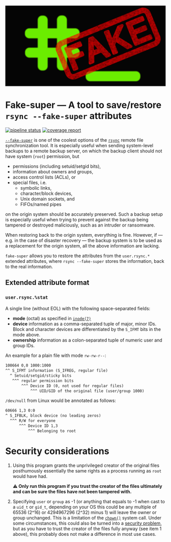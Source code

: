 ![fake-super icon](assets/fake-super.svg)

# Fake-super — A tool to save/restore `rsync --fake-super` attributes

[![pipeline status](https://gitlab.com/MarcelWaldvogel/fake-super/badges/main/pipeline.svg)](https://gitlab.com/MarcelWaldvogel/fake-super/-/commits/main)
[![coverage report](https://gitlab.com/MarcelWaldvogel/fake-super/badges/main/coverage.svg)](https://gitlab.com/MarcelWaldvogel/fake-super/-/commits/main)

[`--fake-super`](https://download.samba.org/pub/rsync/rsync.html) is one of the
coolest options of the [`rsync`](https://rsync.samba.org/) remote file
synchronization tool. It is especially useful when sending system-level backups
to a remote backup server, on which the backup client should not have system
(`root`) permission, but

* permissions (including setuid/setgid bits),
* information about owners and groups,
* access control lists (ACLs), or
* special files, i.e.
  - symbolic links,
  - character/block devices,
  - Unix domain sockets, and
  - FIFOs/named pipes

on the origin system should be accurately preserved. Such a backup setup is
especially useful when trying to prevent against the backup being tampered or
destroyed maliciously, such as an intruder or ransomware.

When restoring back to the origin system, everything is fine. However, if —
e.g. in the case of disaster recovery — the backup system is to be used as a
replacement for the origin system, all the above information are lacking.

`fake-super` allows you to restore the attributes from the `user.rsync.*`
extended attributes, where `rsync --fake-super` stores the information, back to
the real information.

## Extended attribute format

### `user.rsync.%stat`

A single line (without EOL) with the following space-separated fields:

* **mode** (octal) as specified in
  [`inode(7)`](http://manpages.ubuntu.com/manpages/focal/man7/inode.7.html)
* **device** information as a comma-separated tuple of major, minor IDs. Block
  and character devices are differentiated by the `S_IFMT` bits in the mode
  above.
* **ownership** information as a colon-separated tuple of numeric user and
  group IDs.

An example for a plain file with mode `rw-rw-r--`:
```
100664 0,0 1000:1000
^^ S_IFMT information (S_IFREG, regular file)
  ^ Setuid/setgid/sticky bits
   ^^^ regular permission bits
       ^^^ Device ID (0, not used for regular files)
           ^^^ UID/GID of the original file (user/group 1000)
```

`/dev/null` from Linux would be annotated as follows:
```
60666 1,3 0:0
^ S_IFBLK, block device (no leading zeros)
  ^^^ R/W for everyone
      ^^^ Device ID 1,3
          ^^^ Belonging to root
```

# Security considerations

1. Using this program grants the unprivileged creator of the original files
   posthumously essentially the same rights as a process running as `root`
   would have had.  

   **:warning: Only run this program if you trust the creator of the files
   ultimately and can be sure the files have not been tampered with.**

2. Specifying `user` or `group` as -1 (or anything that equals to -1 when cast
   to a `uid_t` or `gid_t`, depending on your OS this could be any multiple of
   65536 (2^16) or 4294967296 (2^32) minus 1) will leave the owner or group
   unchanged. This is a limitation of the
   [`chown()`](http://manpages.ubuntu.com/manpages/bionic/man2/chown.2.html)
   system call. Under some circumstances, this could also be turned into a
   [security problem](https://www.sudo.ws/alerts/minus_1_uid.html), but as you
   have to trust the creator of the files fully anyway (see item 1 above), this
   probably does not make a difference in most use cases.
